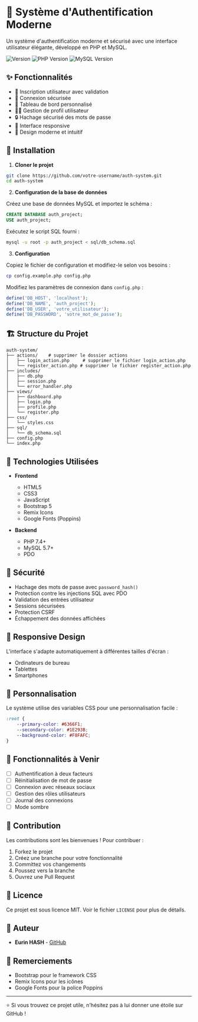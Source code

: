 # 🔐 Système d'Authentification Moderne

Un système d'authentification moderne et sécurisé avec une interface utilisateur élégante, développé en PHP et MySQL.

![Version](https://img.shields.io/badge/version-1.0.0-blue.svg)
![PHP Version](https://img.shields.io/badge/PHP-7.4+-green.svg)
![MySQL Version](https://img.shields.io/badge/MySQL-5.7+-orange.svg)

## ✨ Fonctionnalités

- 👤 Inscription utilisateur avec validation
- 🔑 Connexion sécurisée
- 🎯 Tableau de bord personnalisé
- 👨‍💼 Gestion de profil utilisateur
- 🔒 Hachage sécurisé des mots de passe
- 📱 Interface responsive
- 🎨 Design moderne et intuitif

## 🚀 Installation

1. **Cloner le projet**
```bash
git clone https://github.com/votre-username/auth-system.git
cd auth-system
```

2. **Configuration de la base de données**

Créez une base de données MySQL et importez le schéma :
```sql
CREATE DATABASE auth_project;
USE auth_project;
```

Exécutez le script SQL fourni :
```bash
mysql -u root -p auth_project < sql/db_schema.sql
```

3. **Configuration**

Copiez le fichier de configuration et modifiez-le selon vos besoins :
```bash
cp config.example.php config.php
```

Modifiez les paramètres de connexion dans `config.php` :
```php
define('DB_HOST', 'localhost');
define('DB_NAME', 'auth_project');
define('DB_USER', 'votre_utilisateur');
define('DB_PASSWORD', 'votre_mot_de_passe');
```

## 🏗️ Structure du Projet

```
auth-system/
├── actions/    # supprimer le dossier actions
│   ├── login_action.php     # supprimer le fichier login_action.php
│   └── register_action.php # supprimer le fichier register_action.php
├── includes/
│   ├── db.php
│   ├── session.php
│   └── error_handler.php
├── views/
│   ├── dashboard.php
│   ├── login.php
│   ├── profile.php
│   └── register.php
├── css/
│   └── styles.css
├── sql/
│   └── db_schema.sql
├── config.php
└── index.php
```

## 🔧 Technologies Utilisées

- **Frontend**
  - HTML5
  - CSS3
  - JavaScript
  - Bootstrap 5
  - Remix Icons
  - Google Fonts (Poppins)

- **Backend**
  - PHP 7.4+
  - MySQL 5.7+
  - PDO

## 🔐 Sécurité

- Hachage des mots de passe avec `password_hash()`
- Protection contre les injections SQL avec PDO
- Validation des entrées utilisateur
- Sessions sécurisées
- Protection CSRF
- Échappement des données affichées

## 📱 Responsive Design

L'interface s'adapte automatiquement à différentes tailles d'écran :
- Ordinateurs de bureau
- Tablettes
- Smartphones

## 🎨 Personnalisation

Le système utilise des variables CSS pour une personnalisation facile :

```css
:root {
    --primary-color: #6366F1;
    --secondary-color: #1E293B;
    --background-color: #F8FAFC;
}
```

## 📝 Fonctionnalités à Venir

- [ ] Authentification à deux facteurs
- [ ] Réinitialisation de mot de passe
- [ ] Connexion avec réseaux sociaux
- [ ] Gestion des rôles utilisateurs
- [ ] Journal des connexions
- [ ] Mode sombre

## 🤝 Contribution

Les contributions sont les bienvenues ! Pour contribuer :

1. Forkez le projet
2. Créez une branche pour votre fonctionnalité
3. Committez vos changements
4. Poussez vers la branche
5. Ouvrez une Pull Request

## 📄 Licence

Ce projet est sous licence MIT. Voir le fichier `LICENSE` pour plus de détails.

## 👥 Auteur

- **Eurin HASH** - [GitHub](https://github.com/digitaleflex)

## 🙏 Remerciements

- Bootstrap pour le framework CSS
- Remix Icons pour les icônes
- Google Fonts pour la police Poppins

---

⭐️ Si vous trouvez ce projet utile, n'hésitez pas à lui donner une étoile sur GitHub !
